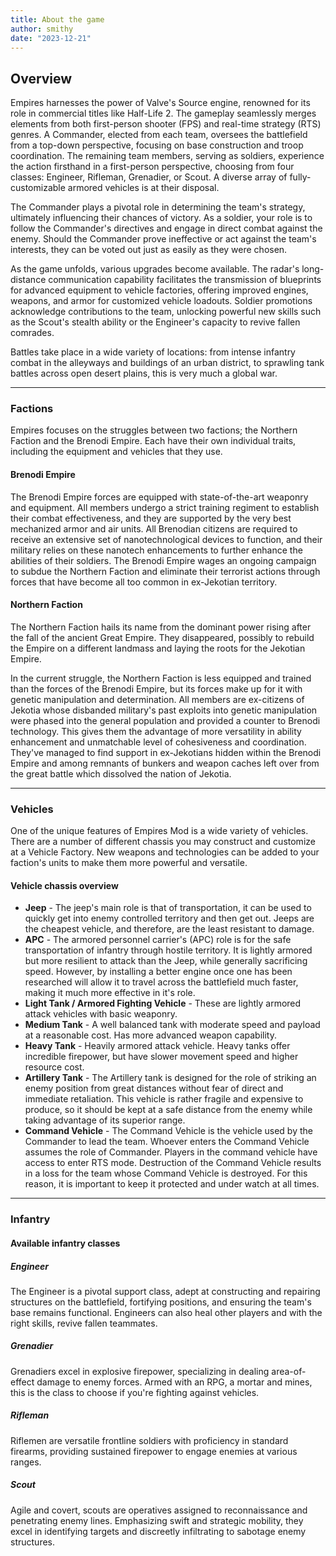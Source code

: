 ```yaml
---
title: About the game
author: smithy
date: "2023-12-21"
---
```


## Overview

Empires harnesses the power of Valve's Source engine, renowned for its role in commercial titles like Half-Life 2. The gameplay seamlessly merges elements from both first-person shooter (FPS) and real-time strategy (RTS) genres. A Commander, elected from each team, oversees the battlefield from a top-down perspective, focusing on base construction and troop coordination. The remaining team members, serving as soldiers, experience the action firsthand in a first-person perspective, choosing from four classes: Engineer, Rifleman, Grenadier, or Scout. A diverse array of fully-customizable armored vehicles is at their disposal.

The Commander plays a pivotal role in determining the team's strategy, ultimately influencing their chances of victory. As a soldier, your role is to follow the Commander's directives and engage in direct combat against the enemy. Should the Commander prove ineffective or act against the team's interests, they can be voted out just as easily as they were chosen.

As the game unfolds, various upgrades become available. The radar's long-distance communication capability facilitates the transmission of blueprints for advanced equipment to vehicle factories, offering improved engines, weapons, and armor for customized vehicle loadouts. Soldier promotions acknowledge contributions to the team, unlocking powerful new skills such as the Scout's stealth ability or the Engineer's capacity to revive fallen comrades.

Battles take place in a wide variety of locations: from intense infantry combat in the alleyways and buildings of an urban district, to sprawling tank battles across open desert plains, this is very much a global war.

---
### Factions
Empires focuses on the struggles between two factions; the Northern Faction and the Brenodi Empire. Each have their own individual traits, including the equipment and vehicles that they use.
#### Brenodi Empire
The Brenodi Empire forces are equipped with state-of-the-art weaponry and equipment. All members undergo a strict training regiment to establish their combat effectiveness, and they are supported by the very best mechanized armor and air units. All Brenodian citizens are required to receive an extensive set of nanotechnological devices to function, and their military relies on these nanotech enhancements to further enhance the abilities of their soldiers. The Brenodi Empire wages an ongoing campaign to subdue the Northern Faction and eliminate their terrorist actions through forces that have become all too common in ex-Jekotian territory.
#### Northern Faction
The Northern Faction hails its name from the dominant power rising after the fall of the ancient Great Empire. They disappeared, possibly to rebuild the Empire on a different landmass and laying the roots for the Jekotian Empire.

In the current struggle, the Northern Faction is less equipped and trained than the forces of the Brenodi Empire, but its forces make up for it with genetic manipulation and determination. All members are ex-citizens of Jekotia whose disbanded military's past exploits into genetic manipulation were phased into the general population and provided a counter to Brenodi technology. This gives them the advantage of more versatility in ability enhancement and unmatchable level of cohesiveness and coordination. They've managed to find support in ex-Jekotians hidden within the Brenodi Empire and among remnants of bunkers and weapon caches left over from the great battle which dissolved the nation of Jekotia.

---
### Vehicles
One of the unique features of Empires Mod is a wide variety of vehicles. There are a number of different chassis you may construct and customize at a Vehicle Factory. New weapons and technologies can be added to your faction's units to make them more powerful and versatile.
#### Vehicle chassis overview
+ **Jeep** - The jeep's main role is that of transportation, it can be used to quickly get into enemy controlled territory and then get out. Jeeps are the cheapest vehicle, and therefore, are the least resistant to damage.
+ **APC** - The armored personnel carrier's (APC) role is for the safe transportation of infantry through hostile territory. It is lightly armored but more resilient to attack than the Jeep, while generally sacrificing speed. However, by installing a better engine once one has been researched will allow it to travel across the battlefield much faster, making it much more effective in it's role.
+ **Light Tank / Armored Fighting Vehicle** - These are lightly armored attack vehicles with basic weaponry.
+ **Medium Tank** - A well balanced tank with moderate speed and payload at a reasonable cost. Has more advanced weapon capability.
+ **Heavy Tank** - Heavily armored attack vehicle. Heavy tanks offer incredible firepower, but have slower movement speed and higher resource cost.
+ **Artillery Tank** - The Artillery tank is designed for the role of striking an enemy position from great distances without fear of direct and immediate retaliation. This vehicle is rather fragile and expensive to produce, so it should be kept at a safe distance from the enemy while taking advantage of its superior range.
+ **Command Vehicle** - The Command Vehicle is the vehicle used by the Commander to lead the team. Whoever enters the Command Vehicle assumes the role of Commander. Players in the command vehicle have access to enter RTS mode. Destruction of the Command Vehicle results in a loss for the team whose Command Vehicle is destroyed. For this reason, it is important to keep it protected and under watch at all times.

---
### Infantry
#### Available infantry classes
##### Engineer
The Engineer is a pivotal support class, adept at constructing and repairing structures on the battlefield, fortifying positions, and ensuring the team's base remains functional.
Engineers can also heal other players and with the right skills, revive fallen teammates.
##### Grenadier
Grenadiers excel in explosive firepower, specializing in dealing area-of-effect damage to enemy forces. Armed with an RPG, a mortar and mines, this is the class to choose if you're fighting against vehicles.
##### Rifleman
Riflemen are versatile frontline soldiers with proficiency in standard firearms, providing sustained firepower to engage enemies at various ranges.
##### Scout

Agile and covert, scouts are operatives assigned to reconnaissance and penetrating enemy lines. Emphasizing swift and strategic mobility, they excel in identifying targets and discreetly infiltrating to sabotage enemy structures.
